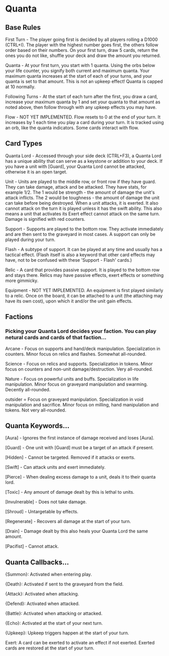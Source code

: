 # Quanta

## Base Rules

First Turn - The player going first is decided by all players rolling a D1000 (CTRL+I). The player with the highest number goes first, the others follow order based on their numbers. On your first turn, draw 5 cards, return the ones you do not like, shuffle your deck and draw the amount you returned.

Quanta - At your first turn, you start with 1 quanta. Using the orbs below your life counter, you signify both current and maximum quanta. Your maximum quanta increases at the start of each of your turns, and your quanta is set to that amount. This is not an upkeep effect! Quanta is capped at 10 normally.

Following Turns - At the start of each turn after the first, you draw a card, increase your maximum quanta by 1 and set your quanta to that amount as noted above, then follow through with any upkeep effects you may have.

Flow - NOT YET IMPLEMENTED. Flow resets to 0 at the end of your turn. It increases by 1 each time you play a card during your turn. It is tracked using an orb, like the quanta indicators. Some cards interact with flow.

## Card Types

Quanta Lord - Accessed through your side deck (CTRL+F3), a Quanta Lord has a unique ability that can serve as a keystone or addition to your deck. If you have a unit with [Guard], your Quanta Lord cannot be attacked, otherwise it is an open target.

Unit - Units are played to the middle row, or front row if they have guard. They can take damage, attack and be attacked. They have stats, for example 1/2. The 1 would be strength - the amount of damage the unit's attack inflicts. The 2 would be toughness - the amount of damage the unit can take before being destroyed. When a unit attacks, it is exerted. It also cannot attack on the turn it is played unless it has the swift ability. This also means a unit that activates its Exert effect cannot attack on the same turn. Damage is signified with red counters.

Support - Supports are played to the bottom row. They activate immediately and are then sent to the graveyard in most cases. A support can only be played during your turn.

Flash - A subtype of support. It can be played at any time and usually has a tactical effect. (Flash itself is also a keyword that other card effects may have, not to be confused with these 'Support - Flash' cards.)

Relic - A card that provides passive support. It is played to the bottom row and stays there. Relics may have passive effects, exert effects or something more gimmicky.

Equipment - NOT YET IMPLEMENTED. An equipment is first played similarly to a relic. Once on the board, it can be attached to a unit (the attaching may have its own cost), upon which it and/or the unit gain effects.

## Factions

### Picking your Quanta Lord decides your faction. You can play netural cards and cards of that faction...

Arcane - Focus on supports and hand/deck manipulation. Specialization in counters. Minor focus on relics and flashes. Somewhat all-rounded.

Science - Focus on relics and supports. Specialization in tokens. Minor focus on counters and non-unit damage/destruction. Very all-rounded.

Nature - Focus on powerful units and buffs. Specialization in life manipulation. Minor focus on graveyard manipulation and swarming. Decently all-rounded.

outsider = Focus on graveyard manipulation. Specialization in void manipulation and sacrifice. Minor focus on milling, hand manipulation and tokens. Not very all-rounded.

## Quanta Keywords...

[Aura]              - Ignores the first instance of damage received and loses [Aura].

[Guard]             - One unit with [Guard] must be a target of an attack if present.

[Hidden]            - Cannot be targeted. Removed if it attacks or exerts.

[Swift]             - Can attack units and exert immediately.

[Pierce]            - When dealing excess damage to a unit, deals it to their quanta lord.

[Toxic]             - Any amount of damage dealt by this is lethal to units.

[Invulnerable]      - Does not take damage.

[Shroud]            - Untargetable by effects.

[Regenerate]        - Recovers all damage at the start of your turn.

[Drain]             - Damage dealt by this also heals your Quanta Lord the same amount.

[Pacifist]          - Cannot attack.

## Quanta Callbacks...

{Summon}:    Activated when entering play.

{Death}:     Activated if sent to the graveyard from the field.

{Attack}:    Activated when attacking.

{Defend}:    Activated when attacked.

{Battle}:    Activated when attacking or attacked.

{Echo}:      Activated at the start of your next turn.

{Upkeep}:    Upkeep triggers happen at the start of your turn.

Exert:       A card can be exerted to activate an effect if not exerted. Exerted cards are restored at the start of your turn.
